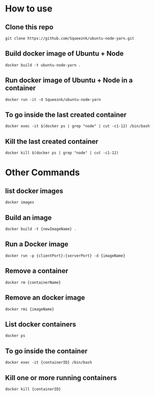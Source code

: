 # How to use

## Clone this repo
```
git clone https://github.com/Squeeznk/ubuntu-node-yarn.git
```

## Build docker image of Ubuntu + Node
```
docker build -t ubuntu-node-yarn .
```

## Run docker image of Ubuntu + Node in a container
```
docker run -it -d Squeeznk/ubuntu-node-yarn
```

## To go inside the last created container
```
docker exec -it $(docker ps | grep "node" | cut -c1-12) /bin/bash
```

## Kill the last created container
```
docker kill $(docker ps | grep "node" | cut -c1-12)
```

# Other Commands


## list docker images
```
docker images
```

## Build an image
```
docker build -t {newImageName} .
```

## Run a Docker image
```
docker run -p {clientPort}:{serverPort} -d {imageName}
```

## Remove a container
```
docker rm {containerName}
```

## Remove an docker image
```
docker rmi {imageName}
```

## List docker containers
```
docker ps
```

## To go inside the container
```
docker exec -it {containerID} /bin/bash
```

## Kill one or more running containers
```
docker kill {containerID}
```
